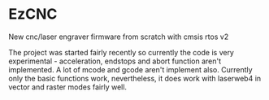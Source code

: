 # EzCNC
 New cnc/laser engraver firmware from scratch with cmsis rtos v2

The project was started fairly recently so currently the code is very experimental - acceleration, endstops and abort function aren't implemented.
A lot of mcode and gcode aren't implement also.
Currently only the basic functions work, nevertheless, it does work with laserweb4 in vector and raster modes fairly well.
